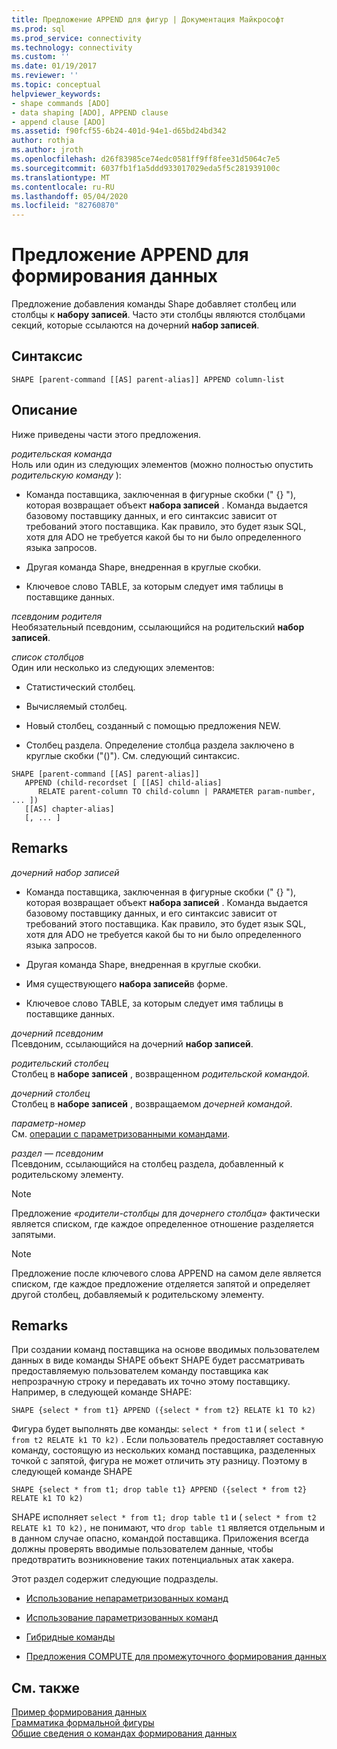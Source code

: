 ```yaml
---
title: Предложение APPEND для фигур | Документация Майкрософт
ms.prod: sql
ms.prod_service: connectivity
ms.technology: connectivity
ms.custom: ''
ms.date: 01/19/2017
ms.reviewer: ''
ms.topic: conceptual
helpviewer_keywords:
- shape commands [ADO]
- data shaping [ADO], APPEND clause
- append clause [ADO]
ms.assetid: f90fcf55-6b24-401d-94e1-d65bd24bd342
author: rothja
ms.author: jroth
ms.openlocfilehash: d26f83985ce74edc0581ff9ff8fee31d5064c7e5
ms.sourcegitcommit: 6037fb1f1a5ddd933017029eda5f5c281939100c
ms.translationtype: MT
ms.contentlocale: ru-RU
ms.lasthandoff: 05/04/2020
ms.locfileid: "82760870"
---
```

# <a name="shape-append-clause"></a>Предложение APPEND для формирования данных
Предложение добавления команды Shape добавляет столбец или столбцы к **набору записей**. Часто эти столбцы являются столбцами секций, которые ссылаются на дочерний **набор записей**.  
  
## <a name="syntax"></a>Синтаксис  
  
```  
SHAPE [parent-command [[AS] parent-alias]] APPEND column-list  
```  
  
## <a name="description"></a>Описание  
 Ниже приведены части этого предложения.  
  
 *родительская команда*  
 Ноль или один из следующих элементов (можно полностью опустить *родительскую команду* ):  
  
-   Команда поставщика, заключенная в фигурные скобки (" {} "), которая возвращает объект **набора записей** . Команда выдается базовому поставщику данных, и его синтаксис зависит от требований этого поставщика. Как правило, это будет язык SQL, хотя для ADO не требуется какой бы то ни было определенного языка запросов.  
  
-   Другая команда Shape, внедренная в круглые скобки.  
  
-   Ключевое слово TABLE, за которым следует имя таблицы в поставщике данных.  
  
 *псевдоним родителя*  
 Необязательный псевдоним, ссылающийся на родительский **набор записей**.  
  
 *список столбцов*  
 Один или несколько из следующих элементов:  
  
-   Статистический столбец.  
  
-   Вычисляемый столбец.  
  
-   Новый столбец, созданный с помощью предложения NEW.  
  
-   Столбец раздела. Определение столбца раздела заключено в круглые скобки ("()"). См. следующий синтаксис.  
  
```  
SHAPE [parent-command [[AS] parent-alias]]  
   APPEND (child-recordset [ [[AS] child-alias]   
      RELATE parent-column TO child-column | PARAMETER param-number, ... ])  
   [[AS] chapter-alias]   
   [, ... ]  
```  
  
## <a name="remarks"></a>Remarks  
 *дочерний набор записей*  
 -   Команда поставщика, заключенная в фигурные скобки (" {} "), которая возвращает объект **набора записей** . Команда выдается базовому поставщику данных, и его синтаксис зависит от требований этого поставщика. Как правило, это будет язык SQL, хотя для ADO не требуется какой бы то ни было определенного языка запросов.  
  
-   Другая команда Shape, внедренная в круглые скобки.  
  
-   Имя существующего **набора записей**в форме.  
  
-   Ключевое слово TABLE, за которым следует имя таблицы в поставщике данных.  
  
 *дочерний псевдоним*  
 Псевдоним, ссылающийся на дочерний **набор записей**.  
  
 *родительский столбец*  
 Столбец в **наборе записей** , возвращенном *родительской командой.*  
  
 *дочерний столбец*  
 Столбец в **наборе записей** , возвращаемом *дочерней командой*.  
  
 *параметр-номер*  
 См. [операции с параметризованными командами](../../../ado/guide/data/operation-of-parameterized-commands.md).  
  
 *раздел — псевдоним*  
 Псевдоним, ссылающийся на столбец раздела, добавленный к родительскому элементу.  
  
> [!NOTE]
>  Предложение *«родители-столбцы* для *дочернего столбца»* фактически является списком, где каждое определенное отношение разделяется запятыми.  
  
> [!NOTE]
>  Предложение после ключевого слова APPEND на самом деле является списком, где каждое предложение отделяется запятой и определяет другой столбец, добавляемый к родительскому элементу.  
  
## <a name="remarks"></a>Remarks  
 При создании команд поставщика на основе вводимых пользователем данных в виде команды SHAPE объект SHAPE будет рассматривать предоставляемую пользователем команду поставщика как непрозрачную строку и передавать их точно этому поставщику. Например, в следующей команде SHAPE:  
  
```  
SHAPE {select * from t1} APPEND ({select * from t2} RELATE k1 TO k2)  
```  
  
 Фигура будет выполнять две команды: `select * from t1` и ( `select * from t2 RELATE k1 TO k2)` . Если пользователь предоставляет составную команду, состоящую из нескольких команд поставщика, разделенных точкой с запятой, фигура не может отличить эту разницу. Поэтому в следующей команде SHAPE  
  
```  
SHAPE {select * from t1; drop table t1} APPEND ({select * from t2} RELATE k1 TO k2)  
```  
  
 SHAPE исполняет `select * from t1; drop table t1` и ( `select * from t2 RELATE k1 TO k2),` не понимают, что `drop table t1` является отдельным и в данном случае опасно, командой поставщика. Приложения всегда должны проверять вводимые пользователем данные, чтобы предотвратить возникновение таких потенциальных атак хакера.  
  
 Этот раздел содержит следующие подразделы.  
  
-   [Использование непараметризованных команд](../../../ado/guide/data/operation-of-non-parameterized-commands.md)  
  
-   [Использование параметризованных команд](../../../ado/guide/data/operation-of-parameterized-commands.md)  
  
-   [Гибридные команды](../../../ado/guide/data/hybrid-commands.md)  
  
-   [Предложения COMPUTE для промежуточного формирования данных](../../../ado/guide/data/intervening-shape-compute-clauses.md)  
  
## <a name="see-also"></a>См. также  
 [Пример формирования данных](../../../ado/guide/data/data-shaping-example.md)   
 [Грамматика формальной фигуры](../../../ado/guide/data/formal-shape-grammar.md)   
 [Общие сведения о командах формирования данных](../../../ado/guide/data/shape-commands-in-general.md)
